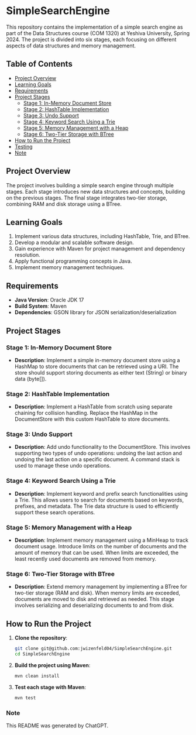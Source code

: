 # SimpleSearchEngine

This repository contains the implementation of a simple search engine as part of the Data Structures course (COM 1320) at Yeshiva University, Spring 2024. The project is divided into six stages, each focusing on different aspects of data structures and memory management.

## Table of Contents

- [Project Overview](#project-overview)
- [Learning Goals](#learning-goals)
- [Requirements](#requirements)
- [Project Stages](#project-stages)
  - [Stage 1: In-Memory Document Store](#stage-1-in-memory-document-store)
  - [Stage 2: HashTable Implementation](#stage-2-hashtable-implementation)
  - [Stage 3: Undo Support](#stage-3-undo-support)
  - [Stage 4: Keyword Search Using a Trie](#stage-4-keyword-search-using-a-trie)
  - [Stage 5: Memory Management with a Heap](#stage-5-memory-management-with-a-heap)
  - [Stage 6: Two-Tier Storage with BTree](#stage-6-two-tier-storage-with-btree)
- [How to Run the Project](#how-to-run-the-project)
- [Testing](#testing)
- [Note](#note)

## Project Overview

The project involves building a simple search engine through multiple stages. Each stage introduces new data structures and concepts, building on the previous stages. The final stage integrates two-tier storage, combining RAM and disk storage using a BTree.

## Learning Goals

1. Implement various data structures, including HashTable, Trie, and BTree.
2. Develop a modular and scalable software design.
3. Gain experience with Maven for project management and dependency resolution.
4. Apply functional programming concepts in Java.
5. Implement memory management techniques.

## Requirements

- **Java Version**: Oracle JDK 17
- **Build System**: Maven
- **Dependencies**: GSON library for JSON serialization/deserialization

## Project Stages

### Stage 1: In-Memory Document Store

- **Description**: Implement a simple in-memory document store using a HashMap to store documents that can be retrieved using a URI. The store should support storing documents as either text (String) or binary data (byte[]).

### Stage 2: HashTable Implementation

- **Description**: Implement a HashTable from scratch using separate chaining for collision handling. Replace the HashMap in the DocumentStore with this custom HashTable to store documents.

### Stage 3: Undo Support

- **Description**: Add undo functionality to the DocumentStore. This involves supporting two types of undo operations: undoing the last action and undoing the last action on a specific document. A command stack is used to manage these undo operations.

### Stage 4: Keyword Search Using a Trie

- **Description**: Implement keyword and prefix search functionalities using a Trie. This allows users to search for documents based on keywords, prefixes, and metadata. The Trie data structure is used to efficiently support these search operations.

### Stage 5: Memory Management with a Heap

- **Description**: Implement memory management using a MinHeap to track document usage. Introduce limits on the number of documents and the amount of memory that can be used. When limits are exceeded, the least recently used documents are removed from memory.

### Stage 6: Two-Tier Storage with BTree

- **Description**: Extend memory management by implementing a BTree for two-tier storage (RAM and disk). When memory limits are exceeded, documents are moved to disk and retrieved as needed. This stage involves serializing and deserializing documents to and from disk.

## How to Run the Project

1. **Clone the repository**:

   ```sh
   git clone git@github.com:jwizenfeld04/SimpleSearchEngine.git
   cd SimpleSearchEngine
   ```

2. **Build the project using Maven**:

   ```sh
   mvn clean install
   ```

3. **Test each stage with Maven**:
   ```sh
   mvn test
   ```

### Note

This README was generated by ChatGPT.
